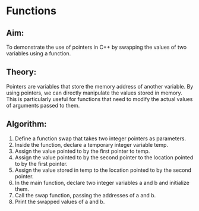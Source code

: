 # Functions

## Aim:
To demonstrate the use of pointers in C++ by swapping the values of two variables using a function.

## Theory:
Pointers are variables that store the memory address of another variable. By using pointers, we can directly manipulate the values stored in memory. This is particularly useful for functions that need to modify the actual values of arguments passed to them.

## Algorithm:

1) Define a function swap that takes two integer pointers as parameters.
2) Inside the function, declare a temporary integer variable temp.
3) Assign the value pointed to by the first pointer to temp.
4) Assign the value pointed to by the second pointer to the location pointed to by the first pointer.
5) Assign the value stored in temp to the location pointed to by the second pointer.
6) In the main function, declare two integer variables a and b and initialize them.
7) Call the swap function, passing the addresses of a and b.
8) Print the swapped values of a and b.
